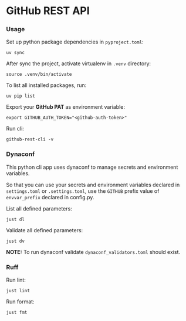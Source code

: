 # GitHub REST API

### Usage

Set up python package dependencies in `pyproject.toml`:
```shell
uv sync
```

After sync the project, activate virtualenv in `.venv` directory:
```shell
source .venv/bin/activate
```

To list all installed packages, run:
```shell
uv pip list
```

Export your **GitHub PAT** as environment variable:
```shell
export GITHUB_AUTH_TOKEN="<github-auth-token>"
```

Run cli:
```shell
github-rest-cli -v
```

### Dynaconf

This python cli app uses dynaconf to manage secrets and environment variables.

So that you can use your secrets and environment variables declared in `settings.toml` or `.settings.toml`, use the `GITHUB` prefix value of `envvar_prefix` declared in config.py.

List all defined parameters:
```shell
just dl
```

Validate all defined parameters:
```shell
just dv
```

**NOTE:** To run dynaconf validate `dynaconf_validators.toml` should exist.

### Ruff

Run lint:
```shell
just lint
```

Run format:
```shell
just fmt
```
